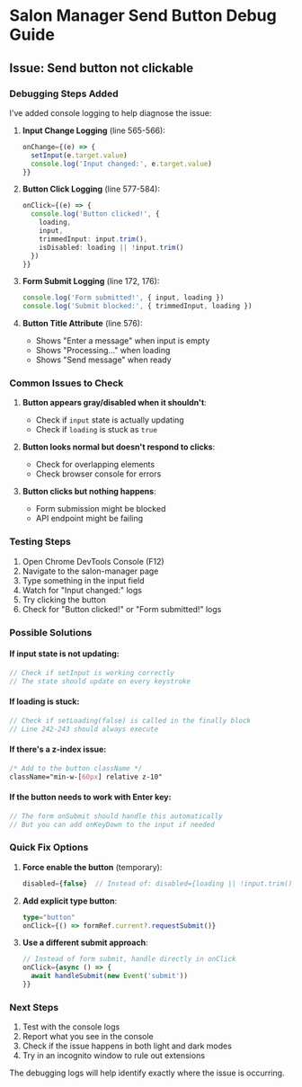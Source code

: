 # Salon Manager Send Button Debug Guide

## Issue: Send button not clickable

### Debugging Steps Added

I've added console logging to help diagnose the issue:

1. **Input Change Logging** (line 565-566):
   ```typescript
   onChange={(e) => {
     setInput(e.target.value)
     console.log('Input changed:', e.target.value)
   }}
   ```

2. **Button Click Logging** (line 577-584):
   ```typescript
   onClick={(e) => {
     console.log('Button clicked!', {
       loading,
       input,
       trimmedInput: input.trim(),
       isDisabled: loading || !input.trim()
     })
   }}
   ```

3. **Form Submit Logging** (line 172, 176):
   ```typescript
   console.log('Form submitted!', { input, loading })
   console.log('Submit blocked:', { trimmedInput, loading })
   ```

4. **Button Title Attribute** (line 576):
   - Shows "Enter a message" when input is empty
   - Shows "Processing..." when loading
   - Shows "Send message" when ready

### Common Issues to Check

1. **Button appears gray/disabled when it shouldn't**:
   - Check if `input` state is actually updating
   - Check if `loading` is stuck as `true`

2. **Button looks normal but doesn't respond to clicks**:
   - Check for overlapping elements
   - Check browser console for errors

3. **Button clicks but nothing happens**:
   - Form submission might be blocked
   - API endpoint might be failing

### Testing Steps

1. Open Chrome DevTools Console (F12)
2. Navigate to the salon-manager page
3. Type something in the input field
4. Watch for "Input changed:" logs
5. Try clicking the button
6. Check for "Button clicked!" or "Form submitted!" logs

### Possible Solutions

#### If input state is not updating:
```typescript
// Check if setInput is working correctly
// The state should update on every keystroke
```

#### If loading is stuck:
```typescript
// Check if setLoading(false) is called in the finally block
// Line 242-243 should always execute
```

#### If there's a z-index issue:
```css
/* Add to the button className */
className="min-w-[60px] relative z-10"
```

#### If the button needs to work with Enter key:
```typescript
// The form onSubmit should handle this automatically
// But you can add onKeyDown to the input if needed
```

### Quick Fix Options

1. **Force enable the button** (temporary):
   ```typescript
   disabled={false}  // Instead of: disabled={loading || !input.trim()}
   ```

2. **Add explicit type button**:
   ```typescript
   type="button"
   onClick={() => formRef.current?.requestSubmit()}
   ```

3. **Use a different submit approach**:
   ```typescript
   // Instead of form submit, handle directly in onClick
   onClick={async () => {
     await handleSubmit(new Event('submit'))
   }}
   ```

### Next Steps

1. Test with the console logs
2. Report what you see in the console
3. Check if the issue happens in both light and dark modes
4. Try in an incognito window to rule out extensions

The debugging logs will help identify exactly where the issue is occurring.